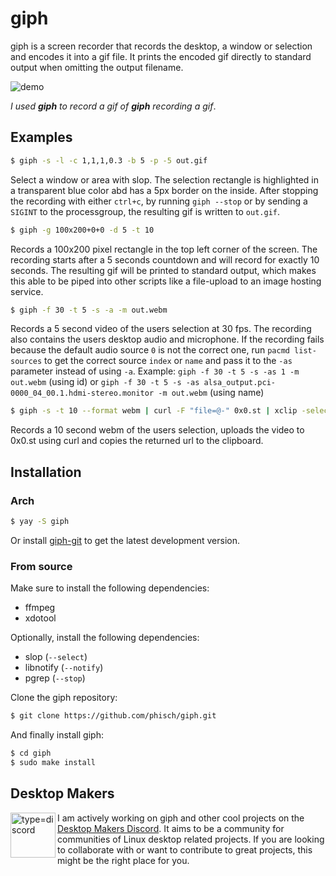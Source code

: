 # giph
giph is a screen recorder that records the desktop, a window or selection and encodes it into a gif file. It prints the encoded gif directly to standard output when omitting the output filename.

![demo](https://i.imgur.com/Hoi0fF7.gif)

*I used **giph** to record a gif of **giph** recording a gif*.

## Examples

```bash
$ giph -s -l -c 1,1,1,0.3 -b 5 -p -5 out.gif 
```
Select a window or area with slop. The selection rectangle is highlighted in a transparent blue color abd has a 5px border on the inside. 
After stopping the recording with either `ctrl+c`, by running `giph --stop` or by sending a `SIGINT` to the processgroup, the resulting gif is written to `out.gif`.


```bash
$ giph -g 100x200+0+0 -d 5 -t 10
```
Records a 100x200 pixel rectangle in the top left corner of the screen. The recording starts after a 5 seconds countdown and will record for exactly 10 seconds. The resulting gif will be printed to standard output, which makes this able to be piped into other scripts like a file-upload to an image hosting service.


```bash
$ giph -f 30 -t 5 -s -a -m out.webm
```
Records a 5 second video of the users selection at 30 fps. The recording also contains the users desktop audio and microphone. If the recording fails because the default audio source `0` is not the correct one, run `pacmd list-sources` to get the correct source `index` or `name` and pass it to the `-as` parameter instead of using `-a`. Example: `giph -f 30 -t 5 -s -as 1 -m out.webm` (using id) or `giph -f 30 -t 5 -s -as alsa_output.pci-0000_04_00.1.hdmi-stereo.monitor -m out.webm` (using name)

```bash
$ giph -s -t 10 --format webm | curl -F "file=@-" 0x0.st | xclip -selection clipboard
```

Records a 10 second webm of the users selection, uploads the video to 0x0.st using curl and copies the returned url to the clipboard.

## Installation

### Arch

```bash
$ yay -S giph
```
Or install [giph-git](https://aur.archlinux.org/packages/giph-git/) to get the latest development version.

### From source

Make sure to install the following dependencies:

 - ffmpeg
 - xdotool

Optionally, install the following dependencies:

 - slop (`--select`)
 - libnotify (`--notify`)
 - pgrep (`--stop`)

Clone the giph repository:

```bash
$ git clone https://github.com/phisch/giph.git
```

And finally install giph:

```bash
$ cd giph
$ sudo make install
```

## Desktop Makers

<a href="https://discord.gg/DdVdR7TdRk" title="Desktop Makers Discord"><img align="left" width="72" alt="type=discord" src="https://user-images.githubusercontent.com/1282767/161089772-d7ad28bf-76eb-4951-b0f0-985afd5ea57a.png"></a>

I am actively working on giph and other cool projects on the [Desktop Makers Discord](https://discord.gg/DdVdR7TdRk). It aims to be a community for communities of Linux desktop related projects. If you are looking to collaborate with or want to contribute to great projects, this might be the right place for you.
